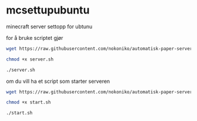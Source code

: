 # mcsettupubuntu
minecraft server settopp for ubtunu

for å bruke scriptet gjør

  ```bash
  wget https://raw.githubusercontent.com/nokoniko/automatisk-paper-server-ubuntu/refs/heads/main/server.sh
  ```
  ```bash
  chmod +x server.sh
  ```
  ```bash
  ./server.sh
  ```

om du vill ha et script som starter serveren

  ```bash
  wget https://raw.githubusercontent.com/nokoniko/automatisk-paper-server-ubuntu/refs/heads/main/start.sh
  ```
  ```bash
  chmod +x start.sh
  ```
  ```bash
  ./start.sh
  ```
